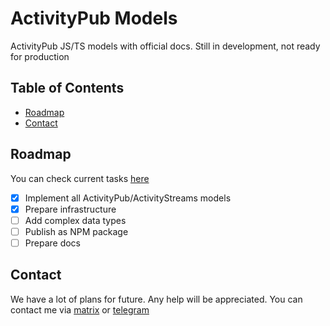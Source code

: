 # ActivityPub Models

ActivityPub JS/TS models with official docs. Still in development, not ready for production

## Table of Contents

<!-- - [About](#about) -->
<!-- - [Getting Started](#getting-started) -->
<!-- - [Docs](#Docs) -->
- [Roadmap](#roadmap)
- [Contact](#contact)
<!-- - [License](#license) -->


## Roadmap
You can check current tasks [here](https://github.com/orgs/activitypub-js/projects/1)

 - [x] Implement all ActivityPub/ActivityStreams models
 - [x] Prepare infrastructure
 - [ ] Add complex data types
 - [ ] Publish as NPM package
 - [ ] Prepare docs

## Contact

We have a lot of plans for future. Any help will be appreciated. You can contact me via [matrix](https://matrix.to/#/@siranweb:matrix.org) or [telegram](https://t.me/KirillG_web) 
